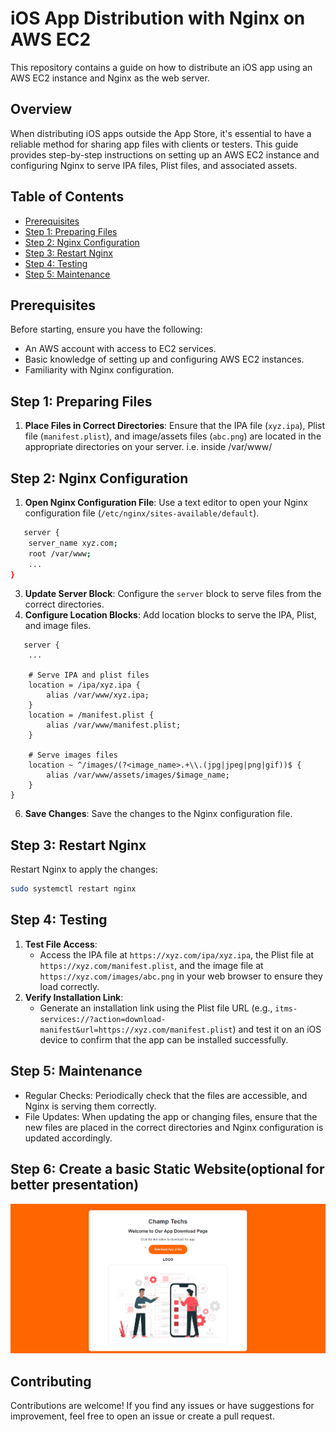 # iOS App Distribution with Nginx on AWS EC2

This repository contains a guide on how to distribute an iOS app using an AWS EC2 instance and Nginx as the web server.

## Overview

When distributing iOS apps outside the App Store, it's essential to have a reliable method for sharing app files with clients or testers. This guide provides step-by-step instructions on setting up an AWS EC2 instance and configuring Nginx to serve IPA files, Plist files, and associated assets.

## Table of Contents

- [Prerequisites](#prerequisites)
- [Step 1: Preparing Files](#step-1-preparing-files)
- [Step 2: Nginx Configuration](#step-2-nginx-configuration)
- [Step 3: Restart Nginx](#step-3-restart-nginx)
- [Step 4: Testing](#step-4-testing)
- [Step 5: Maintenance](#step-5-maintenance)

## Prerequisites

Before starting, ensure you have the following:

- An AWS account with access to EC2 services.
- Basic knowledge of setting up and configuring AWS EC2 instances.
- Familiarity with Nginx configuration.

## Step 1: Preparing Files

1. **Place Files in Correct Directories**: Ensure that the IPA file (`xyz.ipa`), Plist file (`manifest.plist`), and image/assets files (`abc.png`) are located in the appropriate directories on your server. i.e. inside /var/www/

## Step 2: Nginx Configuration

1. **Open Nginx Configuration File**: Use a text editor to open your Nginx configuration file (`/etc/nginx/sites-available/default`).
```bash
   server {
    server_name xyz.com;
    root /var/www;
    ...
}
```
3. **Update Server Block**: Configure the `server` block to serve files from the correct directories.
4. **Configure Location Blocks**: Add location blocks to serve the IPA, Plist, and image files.
``` 
   server {
    ...

    # Serve IPA and plist files
    location = /ipa/xyz.ipa {
        alias /var/www/xyz.ipa;
    }
    location = /manifest.plist {
        alias /var/www/manifest.plist;
    }

    # Serve images files
    location ~ ^/images/(?<image_name>.+\\.(jpg|jpeg|png|gif))$ {
        alias /var/www/assets/images/$image_name;
    }
}
```
6. **Save Changes**: Save the changes to the Nginx configuration file.

## Step 3: Restart Nginx

Restart Nginx to apply the changes:

```bash
sudo systemctl restart nginx
```

## Step 4: Testing

1. **Test File Access**:
    - Access the IPA file at `https://xyz.com/ipa/xyz.ipa`, the Plist file at `https://xyz.com/manifest.plist`, and the image file at `https://xyz.com/images/abc.png` in your web browser to ensure they load correctly.
2. **Verify Installation Link**:
    - Generate an installation link using the Plist file URL (e.g., `itms-services://?action=download-manifest&url=https://xyz.com/manifest.plist`) and test it on an iOS device to confirm that the app can be installed successfully.
## Step 5: Maintenance

- Regular Checks: Periodically check that the files are accessible, and Nginx is serving them correctly.
- File Updates: When updating the app or changing files, ensure that the new files are placed in the correct directories and Nginx configuration is updated accordingly.

## Step 6: Create a basic Static Website(optional for better presentation)

![Website Preview](DemoWebsite/websitepre.png)

## Contributing
Contributions are welcome! If you find any issues or have suggestions for improvement, feel free to open an issue or create a pull request.

